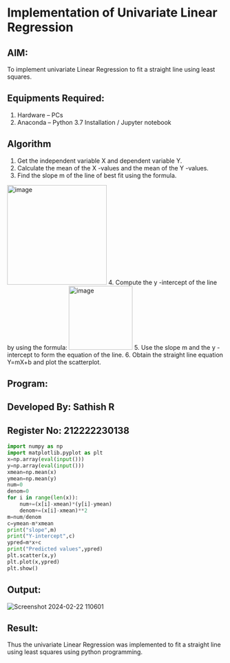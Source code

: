 # Implementation of Univariate Linear Regression
## AIM:
To implement univariate Linear Regression to fit a straight line using least squares.

## Equipments Required:
1. Hardware – PCs
2. Anaconda – Python 3.7 Installation / Jupyter notebook

## Algorithm
1. Get the independent variable X and dependent variable Y.
2. Calculate the mean of the X -values and the mean of the Y -values.
3. Find the slope m of the line of best fit using the formula. 
<img width="231" alt="image" src="https://user-images.githubusercontent.com/93026020/192078527-b3b5ee3e-992f-46c4-865b-3b7ce4ac54ad.png">
4. Compute the y -intercept of the line by using the formula:
<img width="148" alt="image" src="https://user-images.githubusercontent.com/93026020/192078545-79d70b90-7e9d-4b85-9f8b-9d7548a4c5a4.png">
5. Use the slope m and the y -intercept to form the equation of the line.
6. Obtain the straight line equation Y=mX+b and plot the scatterplot.

## Program:
## Developed By: Sathish R
## Register No: 212222230138
```python
import numpy as np
import matplotlib.pyplot as plt
x=np.array(eval(input()))
y=np.array(eval(input()))
xmean=np.mean(x)
ymean=np.mean(y)
num=0
denom=0
for i in range(len(x)):
    num+=(x[i]-xmean)*(y[i]-ymean)
    denom+=(x[i]-xmean)**2
m=num/denom
c=ymean-m*xmean
print("slope",m)
print("Y-intercept",c)
ypred=m*x+c
print("Predicted values",ypred)
plt.scatter(x,y)
plt.plot(x,ypred)
plt.show()
```

## Output:
![Screenshot 2024-02-22 110601](https://github.com/r-sathish-02/Find-the-best-fit-line-using-Least-Squares-Method/assets/118787261/6d33473a-d139-47cc-89b7-bc2e26bdcbf5)



## Result:
Thus the univariate Linear Regression was implemented to fit a straight line using least squares using python programming.
